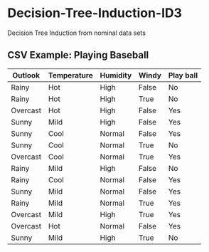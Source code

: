 # Decision-Tree-Induction-ID3
Decision Tree Induction from nominal data sets



## CSV Example: Playing Baseball
| Outlook  | Temperature | Humidity | Windy | Play ball | 
|----------|-------------|----------|-------|-----------| 
| Rainy    | Hot         | High     | False | No        | 
| Rainy    | Hot         | High     | True  | No        | 
| Overcast | Hot         | High     | False | Yes       | 
| Sunny    | Mild        | High     | False | Yes       | 
| Sunny    | Cool        | Normal   | False | Yes       | 
| Sunny    | Cool        | Normal   | True  | No        | 
| Overcast | Cool        | Normal   | True  | Yes       | 
| Rainy    | Mild        | High     | False | No        | 
| Rainy    | Cool        | Normal   | False | Yes       | 
| Sunny    | Mild        | Normal   | False | Yes       | 
| Rainy    | Mild        | Normal   | True  | Yes       | 
| Overcast | Mild        | High     | True  | Yes       | 
| Overcast | Hot         | Normal   | False | Yes       | 
| Sunny    | Mild        | High     | True  | No        | 


